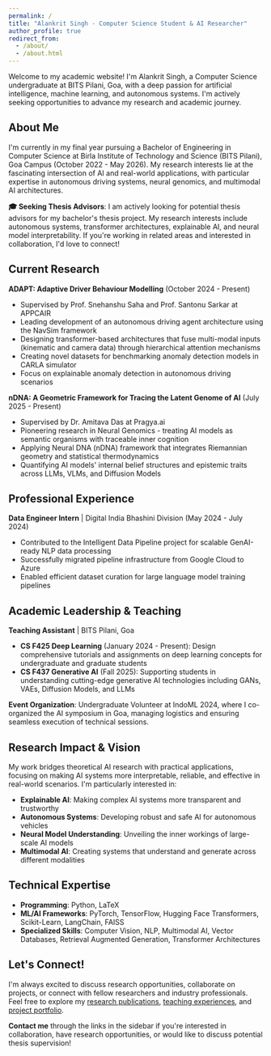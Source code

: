 ```yaml
---
permalink: /
title: "Alankrit Singh - Computer Science Student & AI Researcher"
author_profile: true
redirect_from: 
  - /about/
  - /about.html
---
```


Welcome to my academic website! I'm Alankrit Singh, a Computer Science undergraduate at BITS Pilani, Goa, with a deep passion for artificial intelligence, machine learning, and autonomous systems. I'm actively seeking opportunities to advance my research and academic journey.

## About Me

I'm currently in my final year pursuing a Bachelor of Engineering in Computer Science at Birla Institute of Technology and Science (BITS Pilani), Goa Campus (October 2022 - May 2026). My research interests lie at the fascinating intersection of AI and real-world applications, with particular expertise in autonomous driving systems, neural genomics, and multimodal AI architectures.

**🎓 Seeking Thesis Advisors**: I am actively looking for potential thesis advisors for my bachelor's thesis project. My research interests include autonomous systems, transformer architectures, explainable AI, and neural model interpretability. If you're working in related areas and interested in collaboration, I'd love to connect!

## Current Research

**ADAPT: Adaptive Driver Behaviour Modelling** (October 2024 - Present)
- Supervised by Prof. Snehanshu Saha and Prof. Santonu Sarkar at APPCAIR
- Leading development of an autonomous driving agent architecture using the NavSim framework
- Designing transformer-based architectures that fuse multi-modal inputs (kinematic and camera data) through hierarchical attention mechanisms
- Creating novel datasets for benchmarking anomaly detection models in CARLA simulator
- Focus on explainable anomaly detection in autonomous driving scenarios

**nDNA: A Geometric Framework for Tracing the Latent Genome of AI** (July 2025 - Present)
- Supervised by Dr. Amitava Das at Pragya.ai
- Pioneering research in Neural Genomics - treating AI models as semantic organisms with traceable inner cognition
- Applying Neural DNA (nDNA) framework that integrates Riemannian geometry and statistical thermodynamics
- Quantifying AI models' internal belief structures and epistemic traits across LLMs, VLMs, and Diffusion Models

## Professional Experience

**Data Engineer Intern** | Digital India Bhashini Division (May 2024 - July 2024)
- Contributed to the Intelligent Data Pipeline project for scalable GenAI-ready NLP data processing
- Successfully migrated pipeline infrastructure from Google Cloud to Azure
- Enabled efficient dataset curation for large language model training pipelines

## Academic Leadership & Teaching

**Teaching Assistant** | BITS Pilani, Goa
- **CS F425 Deep Learning** (January 2024 - Present): Design comprehensive tutorials and assignments on deep learning concepts for undergraduate and graduate students
- **CS F437 Generative AI** (Fall 2025): Supporting students in understanding cutting-edge generative AI technologies including GANs, VAEs, Diffusion Models, and LLMs

**Event Organization**: Undergraduate Volunteer at IndoML 2024, where I co-organized the AI symposium in Goa, managing logistics and ensuring seamless execution of technical sessions.

## Research Impact & Vision

My work bridges theoretical AI research with practical applications, focusing on making AI systems more interpretable, reliable, and effective in real-world scenarios. I'm particularly interested in:
- **Explainable AI**: Making complex AI systems more transparent and trustworthy
- **Autonomous Systems**: Developing robust and safe AI for autonomous vehicles
- **Neural Model Understanding**: Unveiling the inner workings of large-scale AI models
- **Multimodal AI**: Creating systems that understand and generate across different modalities

## Technical Expertise

- **Programming**: Python, LaTeX
- **ML/AI Frameworks**: PyTorch, TensorFlow, Hugging Face Transformers, Scikit-Learn, LangChain, FAISS
- **Specialized Skills**: Computer Vision, NLP, Multimodal AI, Vector Databases, Retrieval Augmented Generation, Transformer Architectures

## Let's Connect!

I'm always excited to discuss research opportunities, collaborate on projects, or connect with fellow researchers and industry professionals. Feel free to explore my [research publications](/publications/), [teaching experiences](/teaching/), and [project portfolio](/portfolio/).

**Contact me** through the links in the sidebar if you're interested in collaboration, have research opportunities, or would like to discuss potential thesis supervision!

